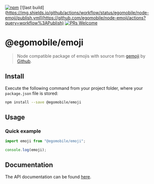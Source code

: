 [![npm](https://img.shields.io/npm/v/@egomobile/emoji.svg)](https://www.npmjs.com/package/@egomobile/emoji)
[![last build](https://img.shields.io/github/actions/workflow/status/egomobile/node-emoji/publish.yml](https://github.com/egomobile/node-emoji/actions?query=workflow%3APublish)
[![PRs Welcome](https://img.shields.io/badge/PRs-welcome-brightgreen.svg?style=flat-square)](https://github.com/egomobile/node-emoji/pulls)

# @egomobile/emoji

> Node compatible package of emojis with source from [gemoji](https://github.com/github/gemoji) by [Github](https://github.com/github).

## Install

Execute the following command from your project folder, where your
`package.json` file is stored:

```bash
npm install --save @egomobile/emoji
```

## Usage

### Quick example

```typescript
import emoji from "@egomobile/emoji";

console.log(emoji);
```

## Documentation

The API documentation can be found
[here](https://egomobile.github.io/node-emoji/).

